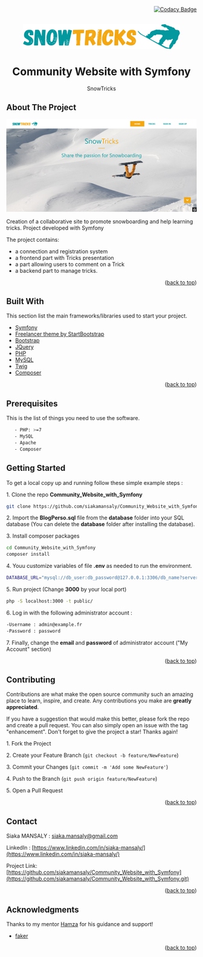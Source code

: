 <div id="top"></div>
<div align="right">

[![Codacy Badge](https://app.codacy.com/project/badge/Grade/84e30cbee58949cbad70ebaef13a299c)](https://www.codacy.com/gh/siakamansaly/Community_Website_with_Symfony/dashboard?utm_source=github.com&amp;utm_medium=referral&amp;utm_content=siakamansaly/Community_Website_with_Symfony&amp;utm_campaign=Badge_Grade)

</div>
<!-- PROJECT LOGO -->
<br />
<div align="center">
  <a href="https://github.com/siakamansaly/Blog_PHP_MVC">
    <img src="public/logo.png" alt="Logo">
  </a>
  <h1 align="center">Community Website with Symfony</h1>
  <p align="center">
    SnowTricks
  </p>
</div>

<!-- ABOUT THE PROJECT -->
## About The Project

<div align="center">
    <img src="public/Screenshot.png" alt="Screenshot" width="700px">
</div>
<p>Creation of a collaborative site to promote snowboarding and help learning tricks. Project developed with Symfony</p>
<p>The project contains:</p>
<ul>
  <li>a connection and registration system</li>
  <li>a frontend part with Tricks presentation </li>
  <li>a part allowing users to comment on a Trick</li>
  <li>a backend part to manage tricks.</li>
</ul>

<p align="right">(<a href="#top">back to top</a>)</p>

<!-- Built With -->
## Built With

This section list the main frameworks/libraries used to start your project.
<ul>
  <li><a href="https://symfony.com/doc/5.4/index.html" target="_blank">Symfony</a></li>
  <li><a href="https://startbootstrap.com/theme/freelancer" target="_blank">Freelancer theme by StartBootstrap</a></li>
  <li><a href="https://getbootstrap.com/" target="_blank">Bootstrap</a></li>
  <li><a href="https://jquery.com" target="_blank">JQuery</a></li>
  <li><a href="https://www.php.net/" target="_blank">PHP</a></li>
  <li><a href="https://www.mysql.com/fr/">MySQL</a></li>
  <li><a href="https://twig.symfony.com/" target="_blank">Twig</a></li>
  <li><a href="https://getcomposer.org/" target="_blank">Composer</a></li>
</ul>

<p align="right">(<a href="#top">back to top</a>)</p>

<!-- Prerequisites -->
## Prerequisites

This is the list of things you need to use the software.
   ```sh
      - PHP: >=7
      - MySQL
      - Apache
      - Composer
   ```
<!-- GETTING STARTED -->
## Getting Started

To get a local copy up and running follow these simple example steps :

1.&nbsp;Clone the repo **Community_Website_with_Symfony**
   ```sh
   git clone https://github.com/siakamansaly/Community_Website_with_Symfony.git
   ```

2.&nbsp;Import the **BlogPerso.sql** file from the **database** folder into your SQL database (You can delete the **database** folder after installing the database).

3.&nbsp;Install composer packages
   ```sh
   cd Community_Website_with_Symfony
   composer install
   ```
4.&nbsp;Youu customize variables of file **.env** as needed to run the environment.
   ```sh
   DATABASE_URL="mysql://db_user:db_password@127.0.0.1:3306/db_name?serverVersion=5.7&charset=utf8mb4"
   ```

5.&nbsp;Run project (Change **3000** by your local port)
   ```sh
   php -S localhost:3000 -t public/
   ```

6.&nbsp;Log in with the following administrator account :
   ```sh
   -Username : admin@example.fr
   -Password : password
   ```

7.&nbsp;Finally, change the **email** and **password** of administrator account ("My Account" section)

<p align="right">(<a href="#top">back to top</a>)</p>

<!-- CONTRIBUTING -->
## Contributing

Contributions are what make the open source community such an amazing place to learn, inspire, and create. Any contributions you make are **greatly appreciated**.

If you have a suggestion that would make this better, please fork the repo and create a pull request. You can also simply open an issue with the tag "enhancement".
Don't forget to give the project a star! Thanks again!

1.&nbsp;Fork the Project

2.&nbsp;Create your Feature Branch (`git checkout -b feature/NewFeature`)

3.&nbsp;Commit your Changes (`git commit -m 'Add some NewFeature'`)

4.&nbsp;Push to the Branch (`git push origin feature/NewFeature`)

5.&nbsp;Open a Pull Request

<p align="right">(<a href="#top">back to top</a>)</p>

<!-- CONTACT -->
## Contact

Siaka MANSALY : [siaka.mansaly@gmail.com](siaka.mansaly@gmail.com) 

LinkedIn : [https://www.linkedin.com/in/siaka-mansaly/](https://www.linkedin.com/in/siaka-mansaly/)

Project Link: [https://github.com/siakamansaly/Community_Website_with_Symfony](https://github.com/siakamansaly/Community_Website_with_Symfony.git)
              
<p align="right">(<a href="#top">back to top</a>)</p>

## Acknowledgments

Thanks to my mentor [Hamza](https://github.com/Hamzasakrani) for his guidance and support!

<ul>
  <li><a href="https://symfony.com/doc/current/components/http_foundation.html" target="_blank">faker</a></li>
</ul>

<p align="right">(<a href="#top">back to top</a>)</p>
